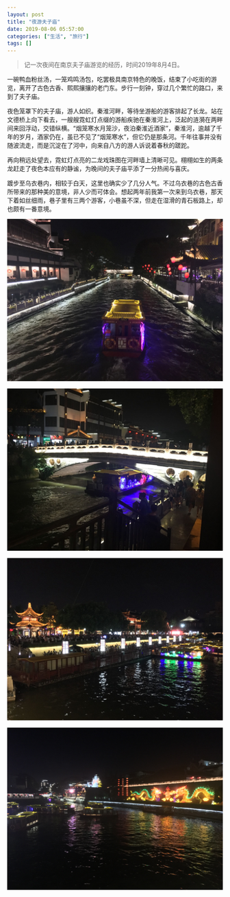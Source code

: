 ```yaml
---
layout: post
title: "夜游夫子庙"
date: 2019-08-06 05:57:00
categories: ["生活", "旅行"]
tags: []
---
```

> 记一次夜间在南京夫子庙游览的经历，时间2019年8月4日。

一碗鸭血粉丝汤，一笼鸡鸣汤包，吃罢极具南京特色的晚饭，结束了小吃街的游览，离开了古色古香、熙熙攘攘的老门东。步行一刻钟，穿过几个繁忙的路口，来到了夫子庙。
<!--more-->
夜色笼罩下的夫子庙，游人如织。秦淮河畔，等待坐游船的游客排起了长龙。站在文德桥上向下看去，一艘艘霓虹灯点缀的游船疾驰在秦淮河上，泛起的涟漪在两畔间来回浮动，交错纵横。“烟笼寒水月笼沙，夜泊秦淮近酒家”，秦淮河，逾越了千年的岁月，酒家仍在，虽已不见了“烟笼寒水”，但它仍是那条河。千年往事并没有随波流走，而是沉淀在了河中，向来自八方的游人诉说着春秋的蹉跎。

再向稍远处望去，霓虹灯点亮的二龙戏珠图在河畔墙上清晰可见。栩栩如生的两条龙赶走了夜色本应有的静谧，为晚间的夫子庙平添了一分热闹与喜庆。

踱步至乌衣巷内，相较于白天，这里也确实少了几分人气。不过乌衣巷的古色古香所带来的那种美的意境，非人少而可体会。想起两年前我第一次来到乌衣巷，那天下着如丝细雨，巷子里有三两个游客，小巷虽不深，但走在湿滑的青石板路上，却也颇有一番意境。

[![秦淮河](/img/0019/0019-1.png "秦淮河")](/img/0019/0019-1.png "秦淮河")

[![夫子庙](/img/0019/0019-2.png "夫子庙")](/img/0019/0019-2.png "夫子庙")

[![夫子庙](/img/0019/0019-3.png "夫子庙")](/img/0019/0019-3.png "夫子庙")

[![二龙戏珠](/img/0019/0019-4.JPG "二龙戏珠")](/img/0019/0019-4.JPG "二龙戏珠")
